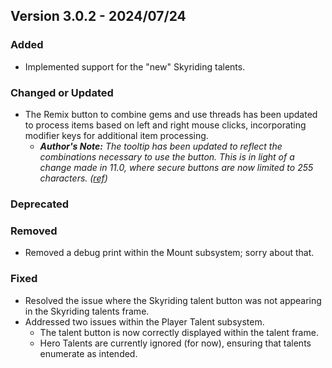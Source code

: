 ## Version 3.0.2 - 2024/07/24

### Added
- Implemented support for the "new" Skyriding talents.
### Changed or Updated
- The Remix button to combine gems and use threads has been updated to process items based on left and right mouse clicks, incorporating modifier keys for additional item processing.
  - _**Author's Note:** The tooltip has been updated to reflect the combinations necessary to use the button. This is in light of a change made in 11.0, where secure buttons are now limited to 255 characters. ([ref](https://github.com/Stanzilla/WoWUIBugs/issues/552#issuecomment-2192109095))_
### Deprecated
### Removed
- Removed a debug print within the Mount subsystem; sorry about that.
### Fixed
- Resolved the issue where the Skyriding talent button was not appearing in the Skyriding talents frame.
- Addressed two issues within the Player Talent subsystem.
  - The talent button is now correctly displayed within the talent frame.
  - Hero Talents are currently ignored (for now), ensuring that talents enumerate as intended.